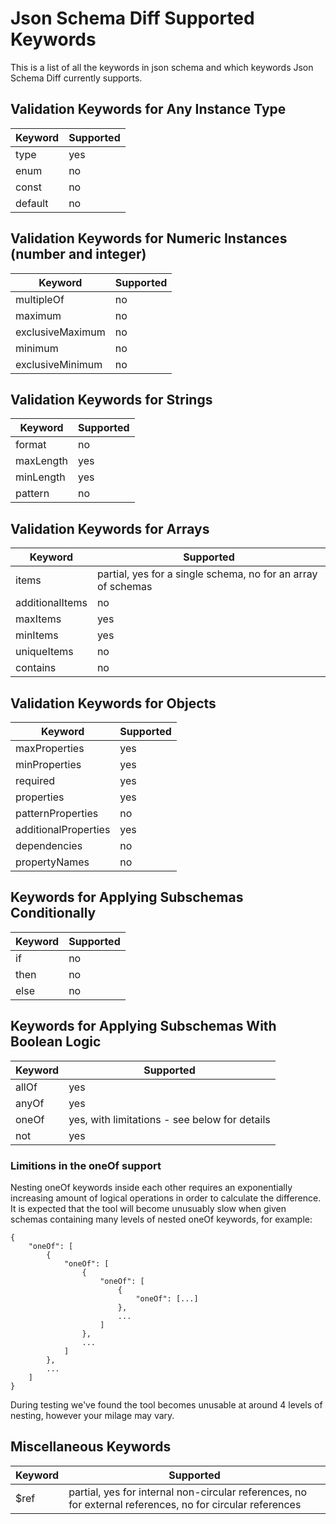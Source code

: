 # Json Schema Diff Supported Keywords

This is a list of all the keywords in json schema and which keywords Json Schema Diff currently supports.

## Validation Keywords for Any Instance Type

| Keyword | Supported |
|---|---|
| type | yes |
| enum | no |
| const | no |
| default | no |

## Validation Keywords for Numeric Instances (number and integer)

| Keyword | Supported |
|---|---|
| multipleOf | no |
| maximum | no |
| exclusiveMaximum | no |
| minimum | no |
| exclusiveMinimum | no |

## Validation Keywords for Strings

| Keyword | Supported |
|---|---|
| format | no |
| maxLength | yes |
| minLength | yes |
| pattern | no |

## Validation Keywords for Arrays

| Keyword | Supported |
|---|---|
| items | partial, yes for a single schema, no for an array of schemas |
| additionalItems | no |
| maxItems | yes |
| minItems | yes |
| uniqueItems | no |
| contains | no |


## Validation Keywords for Objects

| Keyword | Supported |
|---|---|
| maxProperties | yes |
| minProperties | yes |
| required | yes |
| properties | yes |
| patternProperties | no |
| additionalProperties | yes |
| dependencies | no |
| propertyNames | no |

## Keywords for Applying Subschemas Conditionally

| Keyword | Supported |
|---|---|
| if | no |
| then | no |
| else | no |


## Keywords for Applying Subschemas With Boolean Logic

| Keyword | Supported |
|---|---|
| allOf | yes |
| anyOf | yes |
| oneOf | yes, with limitations - see below for details |
| not | yes |

### Limitions in the oneOf support

Nesting oneOf keywords inside each other requires an exponentially increasing amount of logical operations in order to calculate the difference. It is expected that the tool will become unusuably slow when given schemas containing many levels of nested oneOf keywords, for example:

```
{
    "oneOf": [
        {
            "oneOf": [
                {
                    "oneOf": [
                        { 
                            "oneOf": [...] 
                        },
                        ...
                    ]
                },
                ...
            ]
        },
        ...
    ]
}
```

During testing we've found the tool becomes unusable at around 4 levels of nesting, however your milage may vary.

## Miscellaneous Keywords

| Keyword | Supported |
|---|---|
| $ref | partial, yes for internal non-circular references, no for external references, no for circular references |
